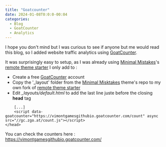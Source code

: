 ```yaml
---
title: "Goatcounter"
date: 2024-01-08T0:0:0-00:04
categories:
  - Blog
  - GoatCounter
  - Analytics
---
```


I hope you don't mind but I was curious to see if anyone but me would read this blog, 
so I added website traffic analytics using [GoatCounter](https://www.goatcounter.com/).

It was surprisingly easy to setup, as I was already using [Minimal Mistakes](https://github.com/mmistakes/minimal-mistakes)'s 
[remote theme starter](https://github.com/mmistakes/mm-github-pages-starter/) I only add to :

- Create a free [GoatCounter](https://www.goatcounter.com/signup) account
- Copy the '_layout' folder from the [Minimal Misktakes](https://github.com/mmistakes/minimal-mistakes/tree/master/_layouts)
theme's repo to my own fork of [remote theme starter](https://github.com/mmistakes/mm-github-pages-starter/)
- Edit *_layouts/default.html* to add the last line juste before the closing **head** tag

```
    [...]
    <script data-goatcounter="https://vimontgamesgithubio.goatcounter.com/count" async src="//gc.zgo.at/count.js"></script>
</head>
```

You can check the counters here : https://vimontgamesgithubio.goatcounter.com/


